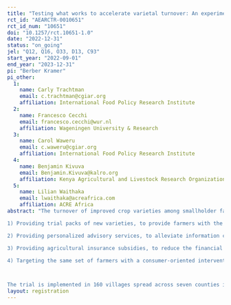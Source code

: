 ```yaml
---
title: "Testing what works to accelerate varietal turnover: An experiment in Kenya"
rct_id: "AEARCTR-0010651"
rct_id_num: "10651"
doi: "10.1257/rct.10651-1.0"
date: "2022-12-31"
status: "on_going"
jel: "Q12, Q16, O33, D13, C93"
start_year: "2022-09-01"
end_year: "2023-12-31"
pi: "Berber Kramer"
pi_other:
  1:
    name: Carly Trachtman
    email: c.trachtman@cgiar.org
    affiliation: International Food Policy Research Institute
  2:
    name: Francesco Cecchi
    email: francesco.cecchi@wur.nl
    affiliation: Wageningen University & Research
  3:
    name: Carol Waweru
    email: c.waweru@cgiar.org
    affiliation: International Food Policy Research Institute
  4:
    name: Benjamin Kivuva
    email: Benjamin.Kivuva@kalro.org
    affiliation: Kenya Agricultural and Livestock Research Organization
  5:
    name: Lilian Waithaka
    email: lwaithaka@acreafrica.com
    affiliation: ACRE Africa
abstract: "The turnover of improved crop varieties among smallholder farmers has been slow, and little is known about the drivers of varietal replacement and product substitution. Such low varietal turnover limits the extent to which investments in crop breeding programs can contribute to achieving the sustainable development goals. This cluster randomized trial, implemented in seven counties in Kenya, will therefore generate behavioral intelligence on what drives farmers', consumers' and private-sector decisions to adopt new varieties. Specifically, we will test whether varietal turnover can be accelerated through four interventions:
1) Providing trial packs of new varieties, to provide farmers with the opportunity to test new varieties at a lower cost (randomized at the village level, with additional randomization within villages in terms of who receives trial packs);
2) Providing personalized advisory services, to alleviate information constraints on how to cultivate these new varieties (randomized at the village level, with additional randomization within villages in terms of who is targeted with advisories); 
3) Providing agricultural insurance subsidies, to reduce the financial risk associated with investing in more expensive seeds (randomized at the farmer level, within villages); and 
4) Targeting the same set of farmers with a consumer-oriented intervention that addresses factors related to the taste, texture, nutritious value or other consumer-related characteristics of the final product associated with a new variety (randomized at the village level).

The trial is implemented in 160 villages spread across seven counties in Kenya, with 40 farmers per village recruited into the study. Results are expected to be available by December 2024."
layout: registration
---
```


